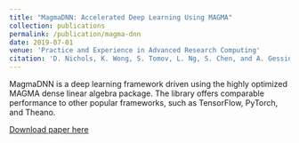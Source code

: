 ```yaml
---
title: "MagmaDNN: Accelerated Deep Learning Using MAGMA"
collection: publications
permalink: /publication/magma-dnn
date: 2019-07-01
venue: 'Practice and Experience in Advanced Research Computing'
citation: 'D. Nichols, K. Wong, S. Tomov, L. Ng, S. Chen, and A. Gessinger. &quot;MagmaDNN: Accelerated Deep Learning Using MAGMA.&quot; In Proceedings of the Practice and Experience in Advanced Research Computing on Rise of the Machines (learning) (PEARC ’19).'
---
```

MagmaDNN is a deep learning framework driven using the highly optimized MAGMA dense linear algebra package. The library offers comparable performance to other popular frameworks, such as TensorFlow, PyTorch, and Theano.

<!--
MagmaDNN is a deep learning framework driven using the highly optimized MAGMA dense linear algebra package. The library offers comparable performance to other popular frameworks, such as TensorFlow, PyTorch, and Theano. C++ is used to implement the framework providing fast memory operations, direct cuda access, and compile time errors. Common neural network layers such as Fully Connected, Convolutional, Pooling, Flatten, and Dropout are included. Hyperparameter tuning is performed with a parallel grid search engine.

MagmaDNN uses several techniques to accelerate network training. For instance, convolutions are performed using the Winograd algorithm and FFTs. Other techniques include MagmaDNNs custom memory manager, which is used to reduce expensive memory transfers, and accelerated training by distributing batches across GPU nodes.

This paper provides an overview of the MagmaDNN framework and how it leverages the MAGMA library to attain speed increases. This paper also addresses how deep networks are accelerated by training in parallel and further challenges with parallelization.
-->


[Download paper here](https://www.researchgate.net/publication/334779041_MagmaDNN_Accelerated_Deep_Learning_Using_MAGMA)

<!--
Daniel Nichols, Kwai Wong, Stan Tomov, Lucien Ng, Sihan Chen, and Alex Gessinger
Association for Computing Machinery, New York, NY, USA, Article 71, 1–6.
excerpt: 'This paper is about the number 1. The number 2 is left for future work.'
citation: 'Your Name, You. (2009). &quot;Paper Title Number 1.&quot; <i>Journal 1</i>. 1(1).'
paperurl: 'https://www.researchgate.net/publication/334779041_MagmaDNN_Accelerated_Deep_Learning_Using_MAGMA'

Recommended citation: Your Name, You. (2009). "Paper Title Number 1." <i>Journal 1</i>. 1(1).
-->

